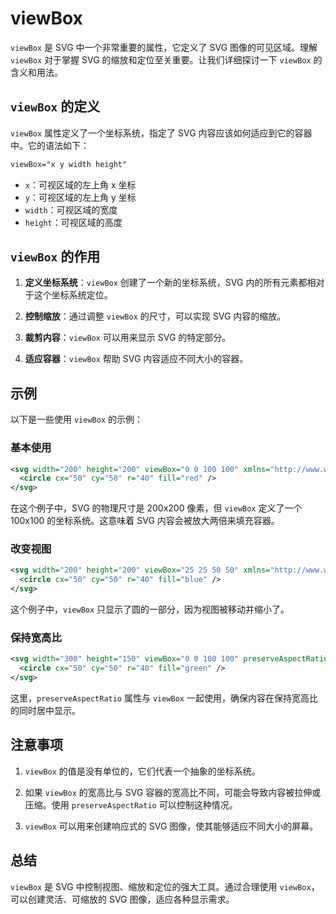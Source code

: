 # viewBox
`viewBox` 是 SVG 中一个非常重要的属性，它定义了 SVG 图像的可见区域。理解 `viewBox` 对于掌握 SVG 的缩放和定位至关重要。让我们详细探讨一下 `viewBox` 的含义和用法。

## `viewBox` 的定义

`viewBox` 属性定义了一个坐标系统，指定了 SVG 内容应该如何适应到它的容器中。它的语法如下：

```xml
viewBox="x y width height"
```

- `x`：可视区域的左上角 x 坐标
- `y`：可视区域的左上角 y 坐标
- `width`：可视区域的宽度
- `height`：可视区域的高度

## `viewBox` 的作用

1. **定义坐标系统**：`viewBox` 创建了一个新的坐标系统，SVG 内的所有元素都相对于这个坐标系统定位。

2. **控制缩放**：通过调整 `viewBox` 的尺寸，可以实现 SVG 内容的缩放。

3. **裁剪内容**：`viewBox` 可以用来显示 SVG 的特定部分。

4. **适应容器**：`viewBox` 帮助 SVG 内容适应不同大小的容器。

## 示例

以下是一些使用 `viewBox` 的示例：

### 基本使用

```xml
<svg width="200" height="200" viewBox="0 0 100 100" xmlns="http://www.w3.org/2000/svg">
  <circle cx="50" cy="50" r="40" fill="red" />
</svg>
```

在这个例子中，SVG 的物理尺寸是 200x200 像素，但 `viewBox` 定义了一个 100x100 的坐标系统。这意味着 SVG 内容会被放大两倍来填充容器。

### 改变视图

```xml
<svg width="200" height="200" viewBox="25 25 50 50" xmlns="http://www.w3.org/2000/svg">
  <circle cx="50" cy="50" r="40" fill="blue" />
</svg>
```

这个例子中，`viewBox` 只显示了圆的一部分，因为视图被移动并缩小了。

### 保持宽高比

```xml
<svg width="300" height="150" viewBox="0 0 100 100" preserveAspectRatio="xMidYMid meet" xmlns="http://www.w3.org/2000/svg">
  <circle cx="50" cy="50" r="40" fill="green" />
</svg>
```

这里，`preserveAspectRatio` 属性与 `viewBox` 一起使用，确保内容在保持宽高比的同时居中显示。

## 注意事项

1. `viewBox` 的值是没有单位的，它们代表一个抽象的坐标系统。

2. 如果 `viewBox` 的宽高比与 SVG 容器的宽高比不同，可能会导致内容被拉伸或压缩。使用 `preserveAspectRatio` 可以控制这种情况。

3. `viewBox` 可以用来创建响应式的 SVG 图像，使其能够适应不同大小的屏幕。

## 总结

`viewBox` 是 SVG 中控制视图、缩放和定位的强大工具。通过合理使用 `viewBox`，可以创建灵活、可缩放的 SVG 图像，适应各种显示需求。
